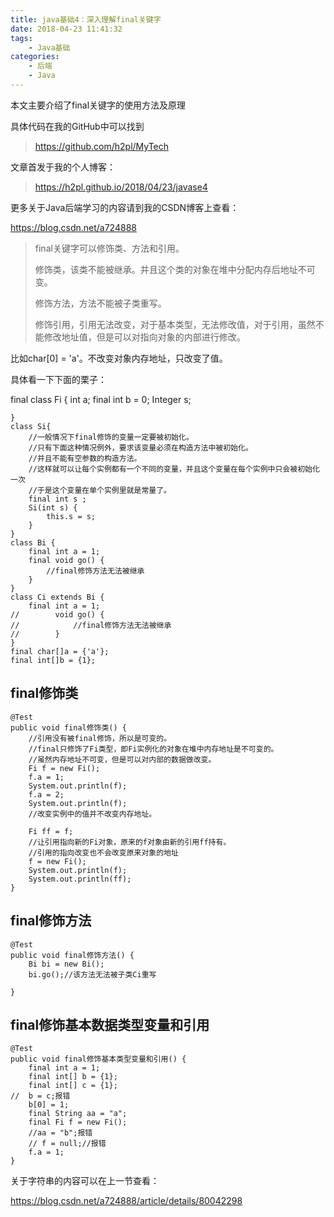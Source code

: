 ```yaml
---
title: java基础4：深入理解final关键字
date: 2018-04-23 11:41:32
tags:
	- Java基础
categories:
	- 后端
	- Java
---
```

本文主要介绍了final关键字的使用方法及原理

具体代码在我的GitHub中可以找到
> https://github.com/h2pl/MyTech

文章首发于我的个人博客：
> https://h2pl.github.io/2018/04/23/javase4

更多关于Java后端学习的内容请到我的CSDN博客上查看：

https://blog.csdn.net/a724888
<!-- more -->

> final关键字可以修饰类、方法和引用。
> 
> 修饰类，该类不能被继承。并且这个类的对象在堆中分配内存后地址不可变。
> 
> 修饰方法，方法不能被子类重写。
> 
> 修饰引用，引用无法改变，对于基本类型，无法修改值，对于引用，虽然不能修改地址值，但是可以对指向对象的内部进行修改。

比如char[0] = 'a'。不改变对象内存地址，只改变了值。

具体看一下下面的栗子：


final class Fi {
        int a;
        final int b = 0;
        Integer s;

    }
    class Si{
        //一般情况下final修饰的变量一定要被初始化。
        //只有下面这种情况例外，要求该变量必须在构造方法中被初始化。
        //并且不能有空参数的构造方法。
        //这样就可以让每个实例都有一个不同的变量，并且这个变量在每个实例中只会被初始化一次
        //于是这个变量在单个实例里就是常量了。
        final int s ;
        Si(int s) {
            this.s = s;
        }
    }
    class Bi {
        final int a = 1;
        final void go() {
            //final修饰方法无法被继承
        }
    }
    class Ci extends Bi {
        final int a = 1;
    //        void go() {
    //            //final修饰方法无法被继承
    //        }
    }
    final char[]a = {'a'};
    final int[]b = {1};

## final修饰类

    @Test
    public void final修饰类() {
        //引用没有被final修饰，所以是可变的。
        //final只修饰了Fi类型，即Fi实例化的对象在堆中内存地址是不可变的。
        //虽然内存地址不可变，但是可以对内部的数据做改变。
        Fi f = new Fi();
        f.a = 1;
        System.out.println(f);
        f.a = 2;
        System.out.println(f);
        //改变实例中的值并不改变内存地址。

        Fi ff = f;
        //让引用指向新的Fi对象，原来的f对象由新的引用ff持有。
        //引用的指向改变也不会改变原来对象的地址
        f = new Fi();
        System.out.println(f);
        System.out.println(ff);
    }

## final修饰方法

    @Test
    public void final修饰方法() {
        Bi bi = new Bi();
        bi.go();//该方法无法被子类Ci重写

    }
    
## final修饰基本数据类型变量和引用

    @Test
    public void final修饰基本类型变量和引用() {
        final int a = 1;
        final int[] b = {1};
        final int[] c = {1};
    //  b = c;报错
        b[0] = 1;
        final String aa = "a";
        final Fi f = new Fi();
        //aa = "b";报错
        // f = null;//报错
        f.a = 1;
    }
关于字符串的内容可以在上一节查看：

https://blog.csdn.net/a724888/article/details/80042298